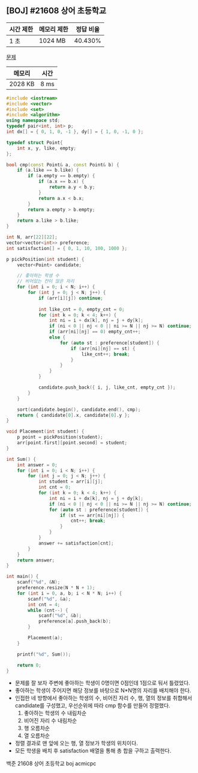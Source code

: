 ## [BOJ] #21608 상어 초등학교

| 시간 제한 | 메모리 제한 | 정답 비율 |
| --------- | ----------- | --------- |
| 1 초      | 1024 MB     | 40.430%   |

[문제](https://www.acmicpc.net/problem/21608)



| 메모리  | 시간 |
| ------- | ---- |
| 2028 KB | 8 ms |

```c++
#include <iostream>
#include <vector>
#include <set>
#include <algorithm>
using namespace std;
typedef pair<int, int> p;
int dx[] = { 0, 1, 0, -1 }, dy[] = { 1, 0, -1, 0 };

typedef struct Point{
	int x, y, like, empty;
};

bool cmp(const Point& a, const Point& b) {
	if (a.like == b.like) {
		if (a.empty == b.empty) {
			if (a.x == b.x) {
				return a.y < b.y;
			}
			return a.x < b.x;
		}
		return a.empty > b.empty;
	}
	return a.like > b.like;
}

int N, arr[22][22];
vector<vector<int>> preference;
int satisfaction[] = { 0, 1, 10, 100, 1000 };

p pickPosition(int student) {
	vector<Point> candidate;

	// 좋아하는 학생 수
	// 비어있는 칸이 많은 자리
	for (int i = 0; i < N; i++) {
		for (int j = 0; j < N; j++) {
			if (arr[i][j]) continue;
			
			int like_cnt = 0, empty_cnt = 0;
			for (int k = 0; k < 4; k++) {
				int ni = i + dx[k], nj = j + dy[k];
				if (ni < 0 || nj < 0 || ni >= N || nj >= N) continue;
				if (arr[ni][nj] == 0) empty_cnt++;
				else {
					for (auto st : preference[student]) {
						if (arr[ni][nj] == st) {
							like_cnt++; break;
						}
					}
				}
			}

			candidate.push_back({ i, j, like_cnt, empty_cnt });
		}
	}

	sort(candidate.begin(), candidate.end(), cmp);
	return { candidate[0].x, candidate[0].y };
}

void Placement(int student) {
	p point = pickPosition(student);
	arr[point.first][point.second] = student;
}

int Sum() {
	int answer = 0;
	for (int i = 0; i < N; i++) {
		for (int j = 0; j < N; j++) {
			int student = arr[i][j];
			int cnt = 0;
			for (int k = 0; k < 4; k++) {
				int ni = i + dx[k], nj = j + dy[k];
				if (ni < 0 || nj < 0 || ni >= N || nj >= N) continue;
				for (auto st : preference[student]) {
					if (st == arr[ni][nj]) {
						cnt++; break;
					}
				}
			}
			answer += satisfaction[cnt];
		}
	}
	return answer;
}

int main() {
	scanf("%d", &N);
	preference.resize(N * N + 1);
	for (int i = 0, a, b; i < N * N; i++) {
		scanf("%d", &a);
		int cnt = 4;
		while (cnt--) {
			scanf("%d", &b);
			preference[a].push_back(b);
		}

		Placement(a);
	}

	printf("%d", Sum());

	return 0;
}
```

- 문제를 잘 보자 주변에 좋아하는 학생이 0명이면 0점인데 1점으로 둬서 틀렸었다.
- 좋아하는 학생이 주어지면 해당 정보를 바탕으로 N*N명의 자리를 배치해야 한다.
- 인접한 네 방향에서 좋아하는 학생의 수, 비어진 자리 수, 행, 열의 정보를 취합해서 candidate를 구성했고, 우선순위에 따라 cmp 함수를 만들어 정렬했다.
  1. 좋아하는 학생의 수 내림차순
  2. 비어진 자리 수 내림차순
  3. 행 오름차순
  4. 열 오름차순
- 정렬 결과로 맨 앞에 오는 행, 열 정보가 학생의 위치이다.
- 모든 학생을 배치 후 satisfaction 배열을 통해 총 합을 구하고 출력한다.



백준 21608 상어 초등학교 boj acmicpc

